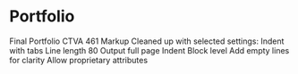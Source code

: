 # Portfolio
Final Portfolio CTVA 461
	Markup Cleaned up with selected settings:
		Indent with tabs
		Line length 80
		Output full page
		Indent Block level
		Add empty lines for clarity
		Allow proprietary attributes
